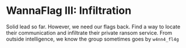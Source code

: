 # WannaFlag III: Infiltration

Solid lead so far. However, we need our flags back. Find a way to locate their communication and infiltrate their private ransom service.
From outside intelligence, we know the group sometimes goes by `w4nn4_fl4g`
